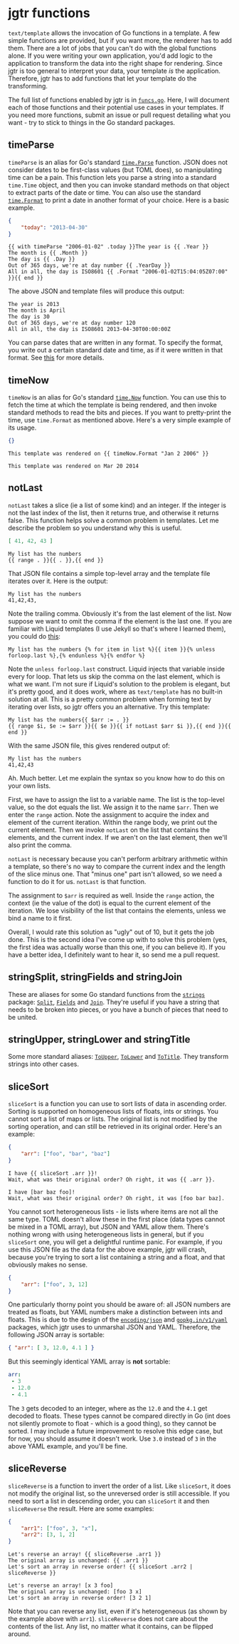 # jgtr functions

`text/template` allows the invocation of Go functions in a template. A few simple functions are provided, but if you want more, the renderer has to add them. There are a lot of jobs that you can't do with the global functions alone. If you were writing your own application, you'd add logic to the application to transform the data into the right shape for rendering. Since jgtr is too general to interpret your data, your template *is* the application. Therefore, jgtr has to add functions that let your template do the transforming.

The full list of functions enabled by jgtr is in [`funcs.go`](funcs.go). Here, I will document each of those functions and their potential use cases in your templates. If you need more functions, submit an issue or pull request detailing what you want - try to stick to things in the Go standard packages.

## timeParse

`timeParse` is an alias for Go's standard [`time.Parse`](http://golang.org/pkg/time/#Parse) function. JSON does not consider dates to be first-class values (but TOML does), so manipulating time can be a pain. This function lets you parse a string into a standard `time.Time` object, and then you can invoke standard methods on that object to extract parts of the date or time. You can also use the standard [`time.Format`](http://golang.org/pkg/time/#Time.Format) to print a date in another format of your choice. Here is a basic example.

```JSON
{
    "today": "2013-04-30"
}
```

```
{{ with timeParse "2006-01-02" .today }}The year is {{ .Year }}
The month is {{ .Month }}
The day is {{ .Day }}
Out of 365 days, we're at day number {{ .YearDay }}
All in all, the day is ISO8601 {{ .Format "2006-01-02T15:04:05Z07:00" }}{{ end }}
```

The above JSON and template files will produce this output:

```
The year is 2013
The month is April
The day is 30
Out of 365 days, we're at day number 120
All in all, the day is ISO8601 2013-04-30T00:00:00Z
```

You can parse dates that are written in any format. To specify the format, you write out a certain standard date and time, as if it were written in that format. See [this](http://golang.org/pkg/time/#pkg-constants) for more details.

## timeNow

`timeNow` is an alias for Go's standard [`time.Now`](http://golang.org/pkg/time/#Now) function. You can use this to fetch the time at which the template is being rendered, and then invoke standard methods to read the bits and pieces. If you want to pretty-print the time, use `time.Format` as mentioned above. Here's a very simple example of its usage.

```JSON
{}
```

```
This template was rendered on {{ timeNow.Format "Jan 2 2006" }}
```

```
This template was rendered on Mar 20 2014
```

## notLast
`notLast` takes a slice (ie a list of some kind) and an integer. If the integer is not the last index of the list, then it returns true, and otherwise it returns false. This function helps solve a common problem in templates. Let me describe the problem so you understand why this is useful.

```JSON
[ 41, 42, 43 ]
```

```
My list has the numbers
{{ range . }}{{ . }},{{ end }}
```

That JSON file contains a simple top-level array and the template file iterates over it. Here is the output:

```
My list has the numbers
41,42,43,
```

Note the trailing comma. Obviously it's from the last element of the list. Now suppose we want to omit the comma if the element is the last one. If you are familiar with Liquid templates (I use Jekyll so that's where I learned them), you could do [this](http://github.com/Shopify/liquid/wiki/Liquid-for-Designers#for-loops):

```
My list has the numbers {% for item in list %}{{ item }}{% unless forloop.last %},{% endunless %}{% endfor %}
```

Note the `unless forloop.last` construct. Liquid injects that variable inside every for loop. That lets us skip the comma on the last element, which is what we want. I'm not sure if Liquid's solution to the problem is elegant, but it's pretty good, and it does work, where as `text/template` has no built-in solution at all. This is a pretty common problem when forming text by iterating over lists, so jgtr offers you an alternative. Try this template:

```
My list has the numbers{{ $arr := . }}
{{ range $i, $e := $arr }}{{ $e }}{{ if notLast $arr $i }},{{ end }}{{ end }}
```

With the same JSON file, this gives rendered output of:

```
My list has the numbers
41,42,43
```

Ah. Much better. Let me explain the syntax so you know how to do this on your own lists.

First, we have to assign the list to a variable name. The list is the top-level value, so the dot equals the list. We assign it to the name `$arr`. Then we enter the `range` action. Note the assignment to acquire the index and element of the current iteration. Within the range body, we print out the current element. Then we invoke `notLast` on the list that contains the elements, and the current index. If we aren't on the last element, then we'll also print the comma.

`notLast` is necessary because you can't perform arbitrary arithmetic within a template, so there's no way to compare the current index and the length of the slice minus one. That "minus one" part isn't allowed, so we need a function to do it for us. `notLast` is that function.

The assignment to `$arr` is required as well. Inside the `range` action, the context (ie the value of the dot) is equal to the current element of the iteration. We lose visibility of the list that contains the elements, unless we bind a name to it first.

Overall, I would rate this solution as "ugly" out of 10, but it gets the job done. This is the second idea I've come up with to solve this problem (yes, the first idea was actually worse than this one, if you can believe it). If you have a better idea, I definitely want to hear it, so send me a pull request.

## stringSplit, stringFields and stringJoin

These are aliases for some Go standard functions from the [`strings`](http://golang.org/pkg/strings/) package: [`Split`](http://golang.org/pkg/strings/#Split), [`Fields`](http://golang.org/pkg/strings/#Fields) and [`Join`](http://golang.org/pkg/strings/#Join). They're useful if you have a string that needs to be broken into pieces, or you have a bunch of pieces that need to be united.

## stringUpper, stringLower and stringTitle

Some more standard aliases: [`ToUpper`](http://golang.org/pkg/strings/#ToUpper), [`ToLower`](http://golang.org/pkg/strings/#ToLower) and [`ToTitle`](http://golang.org/pkg/strings/#ToTitle). They transform strings into other cases.

## sliceSort

`sliceSort` is a function you can use to sort lists of data in ascending order. Sorting is supported on homogeneous lists of floats, ints or strings. You cannot sort a list of maps or lists. The original list is not modified by the sorting operation, and can still be retrieved in its original order. Here's an example:

```JSON
{
    "arr": ["foo", "bar", "baz"]
}
```

```
I have {{ sliceSort .arr }}!
Wait, what was their original order? Oh right, it was {{ .arr }}.
```

```
I have [bar baz foo]!
Wait, what was their original order? Oh right, it was [foo bar baz].
```

You cannot sort heterogeneous lists - ie lists where items are not all the same type. TOML doesn't allow these in the first place (data types cannot be mixed in a TOML array), but JSON and YAML allow them. There's nothing wrong with using heterogeneous lists in general, but if you `sliceSort` one, you will get a delightful runtime panic. For example, if you use this JSON file as the data for the above example, jgtr will crash, because you're trying to sort a list containing a string and a float, and that obviously makes no sense.

```JSON
{
    "arr": ["foo", 3, 12]
}
```

One particularly thorny point you should be aware of: all JSON numbers are treated as floats, but YAML numbers make a distinction between ints and floats. This is due to the design of the [`encoding/json`](http://golang.org/pkg/encoding/json/) and [`gopkg.in/v1/yaml`](http://github.com/go-yaml/yaml) packages, which jgtr uses to unmarshal JSON and YAML. Therefore, the following JSON array is sortable:

```JSON
{ "arr": [ 3, 12.0, 4.1 ] }
```

But this seemingly identical YAML array is **not** sortable:

```YAML
arr:
 - 3
 - 12.0
 - 4.1
```

The `3` gets decoded to an integer, where as the `12.0` and the `4.1` get decoded to floats. These types cannot be compared directly in Go (int does not silently promote to float - which is a good thing), so they cannot be sorted. I may include a future improvement to resolve this edge case, but for now, you should assume it doesn't work. Use `3.0` instead of `3` in the above YAML example, and you'll be fine.

## sliceReverse

`sliceReverse` is a function to invert the order of a list. Like `sliceSort`, it does not modify the original list, so the unreversed order is still accessible. If you need to sort a list in descending order, you can `sliceSort` it and then `sliceReverse` the result. Here are some examples:

```JSON
{
    "arr1": ["foo", 3, "x"],
    "arr2": [3, 1, 2]
}
```

```
Let's reverse an array! {{ sliceReverse .arr1 }}
The original array is unchanged: {{ .arr1 }}
Let's sort an array in reverse order! {{ sliceSort .arr2 | sliceReverse }}
```

```
Let's reverse an array! [x 3 foo]
The original array is unchanged: [foo 3 x]
Let's sort an array in reverse order! [3 2 1]
```

Note that you can reverse any list, even if it's heterogeneous (as shown by the example above with `arr1`). `sliceReverse` does not care about the contents of the list. Any list, no matter what it contains, can be flipped around.
